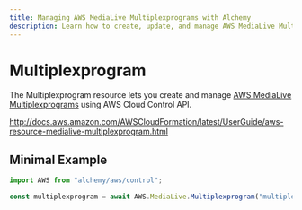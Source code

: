 ```yaml
---
title: Managing AWS MediaLive Multiplexprograms with Alchemy
description: Learn how to create, update, and manage AWS MediaLive Multiplexprograms using Alchemy Cloud Control.
---
```


# Multiplexprogram

The Multiplexprogram resource lets you create and manage [AWS MediaLive Multiplexprograms](https://docs.aws.amazon.com/medialive/latest/userguide/) using AWS Cloud Control API.

http://docs.aws.amazon.com/AWSCloudFormation/latest/UserGuide/aws-resource-medialive-multiplexprogram.html

## Minimal Example

```ts
import AWS from "alchemy/aws/control";

const multiplexprogram = await AWS.MediaLive.Multiplexprogram("multiplexprogram-example", {});
```

